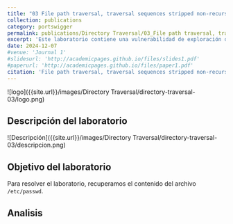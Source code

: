 ```yaml
---
title: "03 File path traversal, traversal sequences stripped non-recursively"
collection: publications
category: portswigger
permalink: publications/Directory Traversal/03_File path traversal, traversal sequences stripped non-recursively
excerpt: 'Este laboratorio contiene una vulnerabilidad de exploración de rutas de archivos en la visualización de imágenes de productos. La aplicación elimina las secuencias de exploración de rutas del nombre de archivo proporcionado por el usuario antes de utilizarlo.'
date: 2024-12-07
#venue: 'Journal 1'
#slidesurl: 'http://academicpages.github.io/files/slides1.pdf'
#paperurl: 'http://academicpages.github.io/files/paper1.pdf'
citation: 'File path traversal, traversal sequences stripped non-recursively'
---
```


![logo]({{site.url}}/images/Directory Traversal/directory-traversal-03/logo.png)

## Descripción del laboratorio

![Descripción]({{site.url}}/images/Directory Traversal/directory-traversal-03/descripcion.png)

## Objetivo del laboratorio

Para resolver el laboratorio, recuperamos el contenido del archivo `/etc/passwd`.

## Analisis